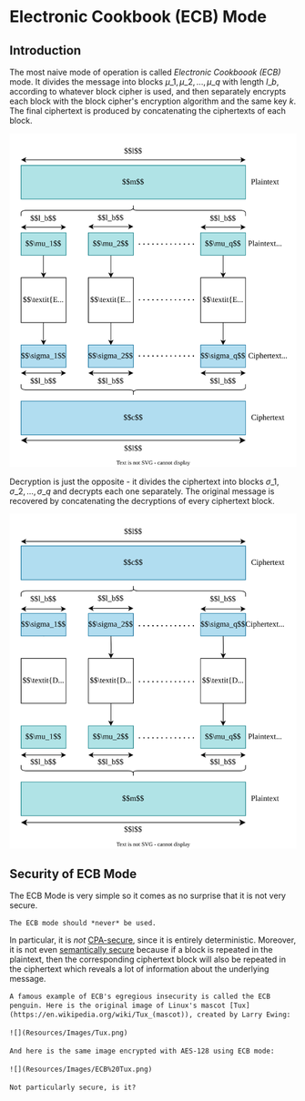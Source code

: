 # Electronic Cookbook (ECB) Mode

## Introduction

The most naive mode of operation is called _Electronic Cookboook (ECB)_ mode. It divides the message into blocks $\mu\_1, \mu\_2, ..., \mu\_q$ with length $l\_b$, according to whatever block cipher is used, and then separately encrypts each block with the block cipher's encryption algorithm and the same key $k$. The final ciphertext is produced by concatenating the ciphertexts of each block.

![](<../../../../Cryptography/Private-Key Cryptography/Block Ciphers/Modes of Operation/Resources/Images/ECB Encryption.svg>)

Decryption is just the opposite - it divides the ciphertext into blocks $\sigma\_1, \sigma\_2, ..., \sigma\_q$ and decrypts each one separately. The original message is recovered by concatenating the decryptions of every ciphertext block.

![](<../../../../Cryptography/Private-Key Cryptography/Block Ciphers/Modes of Operation/Resources/Images/ECB Decryption.svg>)

## Security of ECB Mode

The ECB Mode is very simple so it comes as no surprise that it is not very secure.

```admonish
The ECB mode should *never* be used.
```

In particular, it is _not_ [CPA-secure](../../security-definitions/chosen-plaintext-attack-cpa.md), since it is entirely deterministic. Moreover, it is not even [semantically secure](../../security-definitions/index/semantic-security.md) because if a block is repeated in the plaintext, then the corresponding ciphertext block will also be repeated in the ciphertext which reveals a lot of information about the underlying message.

```admonish
A famous example of ECB's egregious insecurity is called the ECB penguin. Here is the original image of Linux's mascot [Tux](https://en.wikipedia.org/wiki/Tux_(mascot)), created by Larry Ewing:

![](Resources/Images/Tux.png)

And here is the same image encrypted with AES-128 using ECB mode:

![](Resources/Images/ECB%20Tux.png)

Not particularly secure, is it?
```
